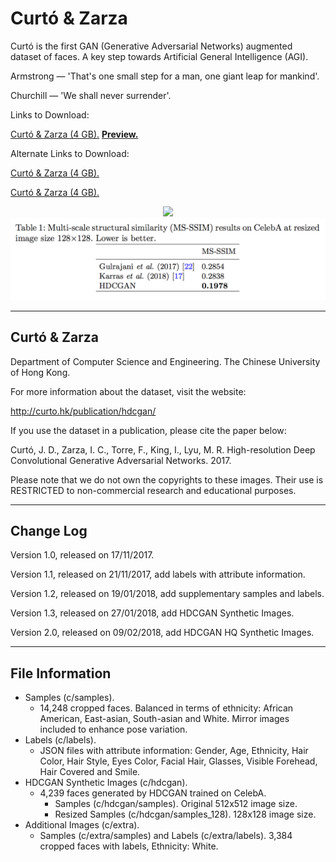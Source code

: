 # Curtó & Zarza
Curtó is the first GAN (Generative Adversarial Networks) augmented dataset of faces. A key step towards Artificial General Intelligence (AGI).

Armstrong — 'That's one small step for a man, one giant leap for mankind'.

Churchill — 'We shall never surrender'.

Links to Download:

<a href="https://drive.google.com/open?id=1q-FC_wztJ5vRHnb5zu7EzTN89xoBXr1-">Curtó & Zarza (4 GB).</a>
<a href="https://share.weiyun.com/5CgohW5"><strong>Preview.</strong></a>

Alternate Links to Download:

<a href="https://share.weiyun.com/5e4H14v">Curtó & Zarza (4 GB).</a>

<a href="https://share.weiyun.com/5cOfvKx">Curtó & Zarza (4 GB).</a>

<p align="center">
<img src="HDCGAN_HQ.png" width="800">
<img src="HDCGAN_table.png" width="600">
</p>

--------------------------------------------------------
Curtó & Zarza 
--------------------------------------------------------

Department of Computer Science and Engineering. 
The Chinese University of Hong Kong.

For more information about the dataset, visit the website:

  http://curto.hk/publication/hdcgan/

If you use the dataset in a publication, please cite the paper below:

Curtó, J. D., Zarza, I. C., Torre, F., King, I., Lyu, M. R.
High-resolution Deep Convolutional Generative Adversarial Networks. 2017.

Please note that we do not own the copyrights to these images. Their use is RESTRICTED to non-commercial research and educational purposes.

--------------------------------------------------------
Change Log
--------------------------------------------------------

Version 1.0, released on 17/11/2017.

Version 1.1, released on 21/11/2017, add labels with attribute information.

Version 1.2, released on 19/01/2018, add supplementary samples and labels.

Version 1.3, released on 27/01/2018, add HDCGAN Synthetic Images.

Version 2.0, released on 09/02/2018, add HDCGAN HQ Synthetic Images.

--------------------------------------------------------
File Information
--------------------------------------------------------

- Samples (c/samples).
  - 14,248 cropped faces. Balanced in terms of ethnicity: African American, East-asian, South-asian and White. Mirror images included to enhance pose variation.
- Labels (c/labels).
  - JSON files with attribute information: Gender, Age, Ethnicity, Hair Color, Hair Style, Eyes Color, Facial Hair, Glasses, Visible Forehead, Hair Covered and Smile.
- HDCGAN Synthetic Images (c/hdcgan).
  - 4,239 faces generated by HDCGAN trained on CelebA. 
    - Samples (c/hdcgan/samples).
        Original 512x512 image size.
    - Resized Samples (c/hdcgan/samples_128).
        128x128 image size. 
- Additional Images (c/extra).
  - Samples (c/extra/samples) and Labels (c/extra/labels).
      3,384 cropped faces with labels, Ethnicity: White.
